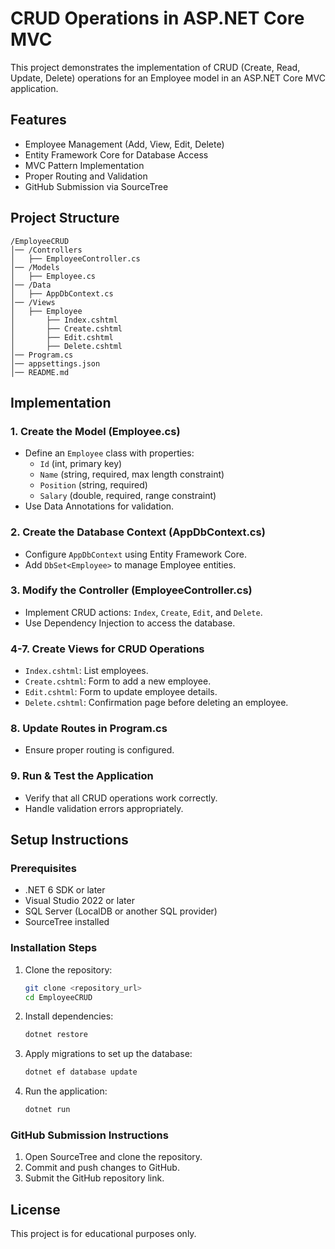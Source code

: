 # CRUD Operations in ASP.NET Core MVC

This project demonstrates the implementation of CRUD (Create, Read, Update, Delete) operations for an Employee model in an ASP.NET Core MVC application.

## Features
- Employee Management (Add, View, Edit, Delete)
- Entity Framework Core for Database Access
- MVC Pattern Implementation
- Proper Routing and Validation
- GitHub Submission via SourceTree

## Project Structure
```
/EmployeeCRUD
│── /Controllers
│   ├── EmployeeController.cs
│── /Models
│   ├── Employee.cs
│── /Data
│   ├── AppDbContext.cs
│── /Views
│   ├── Employee
│       ├── Index.cshtml
│       ├── Create.cshtml
│       ├── Edit.cshtml
│       ├── Delete.cshtml
│── Program.cs
│── appsettings.json
│── README.md
```

## Implementation
### 1. Create the Model (Employee.cs)
- Define an `Employee` class with properties:
  - `Id` (int, primary key)
  - `Name` (string, required, max length constraint)
  - `Position` (string, required)
  - `Salary` (double, required, range constraint)
- Use Data Annotations for validation.

### 2. Create the Database Context (AppDbContext.cs)
- Configure `AppDbContext` using Entity Framework Core.
- Add `DbSet<Employee>` to manage Employee entities.

### 3. Modify the Controller (EmployeeController.cs)
- Implement CRUD actions: `Index`, `Create`, `Edit`, and `Delete`.
- Use Dependency Injection to access the database.

### 4-7. Create Views for CRUD Operations
- `Index.cshtml`: List employees.
- `Create.cshtml`: Form to add a new employee.
- `Edit.cshtml`: Form to update employee details.
- `Delete.cshtml`: Confirmation page before deleting an employee.

### 8. Update Routes in Program.cs
- Ensure proper routing is configured.

### 9. Run & Test the Application
- Verify that all CRUD operations work correctly.
- Handle validation errors appropriately.

## Setup Instructions
### Prerequisites
- .NET 6 SDK or later
- Visual Studio 2022 or later
- SQL Server (LocalDB or another SQL provider)
- SourceTree installed

### Installation Steps
1. Clone the repository:
   ```sh
   git clone <repository_url>
   cd EmployeeCRUD
   ```
2. Install dependencies:
   ```sh
   dotnet restore
   ```
3. Apply migrations to set up the database:
   ```sh
   dotnet ef database update
   ```
4. Run the application:
   ```sh
   dotnet run
   ```

### GitHub Submission Instructions
1. Open SourceTree and clone the repository.
2. Commit and push changes to GitHub.
3. Submit the GitHub repository link.

## License
This project is for educational purposes only.


